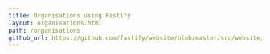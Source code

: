 ```yaml
---
title: Organisations using Fastify
layout: organisations.html
path: /organisations
github_url: https://github.com/fastify/website/blob/master/src/website/layouts/organisations.html
---
```

